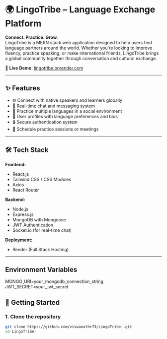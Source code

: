 # 🌍 LingoTribe – Language Exchange Platform

**Connect. Practice. Grow.**  
LingoTribe is a MERN stack web application designed to help users find language partners around the world. Whether you're looking to improve fluency, practice speaking, or make international friends, LingoTribe brings a global community together through conversation and cultural exchange.

🔗 **Live Demo**: [lingotribe.onrender.com](https://lingotribe.onrender.com/login)

---

## ✨ Features

- 🌐 Connect with native speakers and learners globally  
- 💬 Real-time chat and messaging system  
- 🧠 Practice multiple languages in a social environment  
- 👥 User profiles with language preferences and bios  
- 🔒 Secure authentication system  
- 📅 Schedule practice sessions or meetings

---

## 🛠️ Tech Stack

**Frontend:**  
- React.js  
- Tailwind CSS / CSS Modules  
- Axios  
- React Router

**Backend:**  
- Node.js  
- Express.js  
- MongoDB with Mongoose  
- JWT Authentication  
- Socket.io (for real-time chat)

**Deployment:**  
- Render (Full Stack Hosting)

---
## Environment Variables

MONGO_URI=your_mongodb_connection_string
JWT_SECRET=your_jwt_secret

## 🚀 Getting Started

### 1. Clone the repository

```bash
git clone https://github.com/viswanathr73/LingoTribe-.git
cd LingoTribe-



